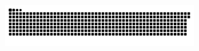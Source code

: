 <picture>
  <source media="(prefers-color-scheme: dark)" srcset="https://raw.githubusercontent.com/MarineHakobyan/MarineHakobyan/2f5058ba5bd95047319d54e204384911842fefe5/github-contribution-grid-snake-dark.svg" />
  <source media="(prefers-color-scheme: light)" srcset="https://raw.githubusercontent.com/MarineHakobyan/MarineHakobyan/2f5058ba5bd95047319d54e204384911842fefe5/github-contribution-grid-snake.svg" />
  <img alt="github-snake" src="https://raw.githubusercontent.com/MarineHakobyan/MarineHakobyan/2f5058ba5bd95047319d54e204384911842fefe5/github-contribution-grid-snake-dark.svg" />
</picture>
